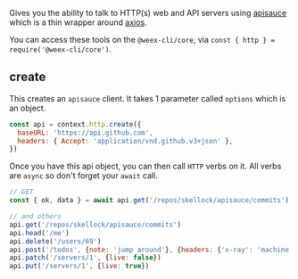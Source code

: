 Gives you the ability to talk to HTTP(s) web and API servers using [apisauce](https://github.com/skellock/apisauce) which
is a thin wrapper around [axios](https://github.com/mzabriskie/axios).

You can access these tools on the `@weex-cli/core`, via `const { http } = require('@weex-cli/core')`.

## create

This creates an `apisauce` client. It takes 1 parameter called `options` which is an object.

```js
const api = context.http.create({
  baseURL: 'https://api.github.com',
  headers: { Accept: 'application/vnd.github.v3+json' },
})
```

Once you have this api object, you can then call `HTTP` verbs on it. All verbs are `async` so don't forget your `await` call.

```js
// GET
const { ok, data } = await api.get('/repos/skellock/apisauce/commits')

// and others
api.get('/repos/skellock/apisauce/commits')
api.head('/me')
api.delete('/users/69')
api.post('/todos', {note: 'jump around'}, {headers: {'x-ray': 'machine'}})
api.patch('/servers/1', {live: false})
api.put('/servers/1', {live: true})
```
